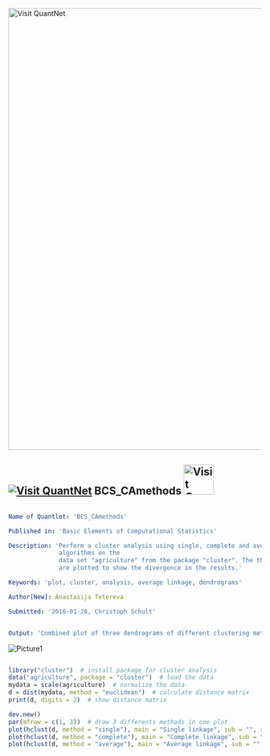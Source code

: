 
[<img src="https://github.com/QuantLet/Styleguide-and-FAQ/blob/master/pictures/banner.png" width="880" alt="Visit QuantNet">](http://quantlet.de/index.php?p=info)

## [<img src="https://github.com/QuantLet/Styleguide-and-Validation-procedure/blob/master/pictures/qloqo.png" alt="Visit QuantNet">](http://quantlet.de/) **BCS_CAmethods** [<img src="https://github.com/QuantLet/Styleguide-and-Validation-procedure/blob/master/pictures/QN2.png" width="60" alt="Visit QuantNet 2.0">](http://quantlet.de/d3/ia)

```yaml

Name of Quantlet: 'BCS_CAmethods'

Published in: 'Basic Elements of Computational Statistics'

Description: 'Perform a cluster analysis using single, complete and average linkage
              algorithms on the
              data set "agriculture" from the package "cluster". The three resulting dendrograms
              are plotted to show the divergence in the results.'

Keywords: 'plot, cluster, analysis, average linkage, dendrograms'

Author[New]: Anastasija Tetereva

Submitted: '2016-01-28, Christoph Schult'


Output: 'Combined plot of three dendrograms of different clustering methods'
```

![Picture1](BCS_CAmethods.png)


```r

library("cluster")  # install package for cluster analysis
data("agriculture", package = "cluster")  # load the data
mydata = scale(agriculture)  # normalize the data
d = dist(mydata, method = "euclidean")  # calculate distance matrix
print(d, digits = 2)  # show distance matrix

dev.new()
par(mfrow = c(1, 3))  # draw 3 differents methods in one plot
plot(hclust(d, method = "single"), main = "Single linkage", sub = "", xlab = "", ylab = "Euclidean distance")
plot(hclust(d, method = "complete"), main = "Complete linkage", sub = "", xlab = "", ylab = "Euclidean distance")
plot(hclust(d, method = "average"), main = "Average linkage", sub = "", xlab = "", ylab = "Euclidean distance")
```
